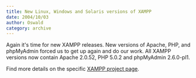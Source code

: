 ```yaml
---
title: New Linux, Windows and Solaris versions of XAMPP
date: 2004/10/03
author: Oswald
category: archive
---
```


Again it's time for new XAMPP releases. New versions of Apache, PHP, and phpMyAdmin forced us to get up again and do our work. All XAMPP versions now contain Apache 2.0.52, PHP 5.0.2 and phpMyAdmin 2.6.0-pl1.

Find more details on the specific [XAMPP project page](http://www.apachefriends.org/en/xampp.html).
